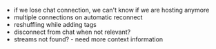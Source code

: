 - if we lose chat connection, we can't know if we are hosting anymore
- multiple connections on automatic reconnect
- reshuffling while adding tags
- disconnect from chat when not relevant?
- streams not found? - need more context information
